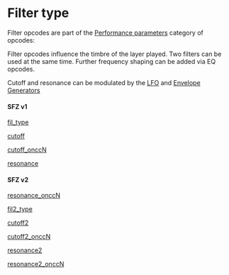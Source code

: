 ---
---
# Filter type

Filter opcodes are part of the [Performance parameters](/categories/performance_parameters)
category of opcodes:

Filter opcodes influence the timbre of the layer played. Two filters can be used
at the same time. Further frequency shaping can be added via EQ opcodes.

Cutoff and resonance can be modulated by the [LFO](/categories/lfo) and
[Envelope Generators](/categories/envelope_generators)

#### SFZ v1

[fil_type](/opcodes/sfz_1/fil_type)

[cutoff](/opcodes/sfz_1/cutoff)

[cutoff_onccN](/opcodes/sfz_1/cutoff)

[resonance](/opcodes/sfz_1/resonance)

#### SFZ v2

[resonance_onccN](/opcodes/sfz_2/resonance_onccN)

[fil2_type](/opcodes/sfz_2/fil2_type)

[cutoff2](/opcodes/sfz_2/cutoff2)

[cutoff2_onccN](/opcodes/sfz_2/cutoff2)

[resonance2](/opcodes/sfz_2/resonance2)

[resonance2_onccN](/opcodes/sfz_2/resonance2)
